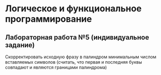 # Логическое и функциональное программирование
## Лабораторная работа №5 (индивидуальное задание)

Скорректировать исходную фразу в палиндром минимальным числом вставляемых символов (считать, что первая и последняя буквы совпадают и являются границами палиндрома)
